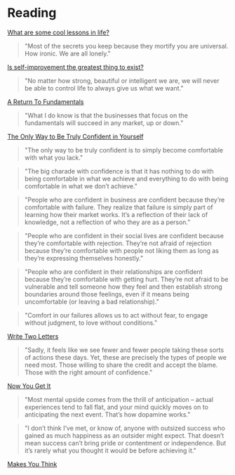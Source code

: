 # Reading

[What are some cool lessons in life?](https://qr.ae/pGQ2lF)

> "Most of the secrets you keep because they mortify you are universal. How ironic. We are all lonely."

[Is self-improvement the greatest thing to exist?](https://qr.ae/pGQ2lD)

> "No matter how strong, beautiful or intelligent we are, we will never be able to control life to always give us what we want."

[A Return To Fundamentals](https://avc.com/2022/02/a-return-to-fundamentals/)

> "What I do know is that the businesses that focus on the fundamentals will succeed in any market, up or down."

[The Only Way to Be Truly Confident in Yourself](https://markmanson.net/how-to-be-confident)

> "The only way to be truly confident is to simply become comfortable with what you lack."

> "The big charade with confidence is that it has nothing to do with being comfortable in what we achieve and everything to do with being comfortable in what we don’t achieve."

> "People who are confident in business are confident because they’re comfortable with failure. They realize that failure is simply part of learning how their market works. It’s a reflection of their lack of knowledge, not a reflection of who they are as a person."

> "People who are confident in their social lives are confident because they’re comfortable with rejection. They’re not afraid of rejection because they’re comfortable with people not liking them as long as they’re expressing themselves honestly."

> "People who are confident in their relationships are confident because they’re comfortable with getting hurt. They’re not afraid to be vulnerable and tell someone how they feel and then establish strong boundaries around those feelings, even if it means being uncomfortable (or leaving a bad relationship)."

> "Comfort in our failures allows us to act without fear, to engage without judgment, to love without conditions."

[Write Two Letters](https://www.collaborativefund.com/blog/write-two-letters/)

> "Sadly, it feels like we see fewer and fewer people taking these sorts of actions these days. Yet, these are precisely the types of people we need most. Those willing to share the credit and accept the blame. Those with the right amount of confidence."

[Now You Get It](https://www.collaborativefund.com/blog/experience/)

> "Most mental upside comes from the thrill of anticipation – actual experiences tend to fall flat, and your mind quickly moves on to anticipating the next event. That’s how dopamine works."

> "I don’t think I’ve met, or know of, anyone with outsized success who gained as much happiness as an outsider might expect. That doesn’t mean success can’t bring pride or contentment or independence. But it’s rarely what you thought it would be before achieving it."

[Makes You Think](https://www.collaborativefund.com/blog/makes-you-think/)